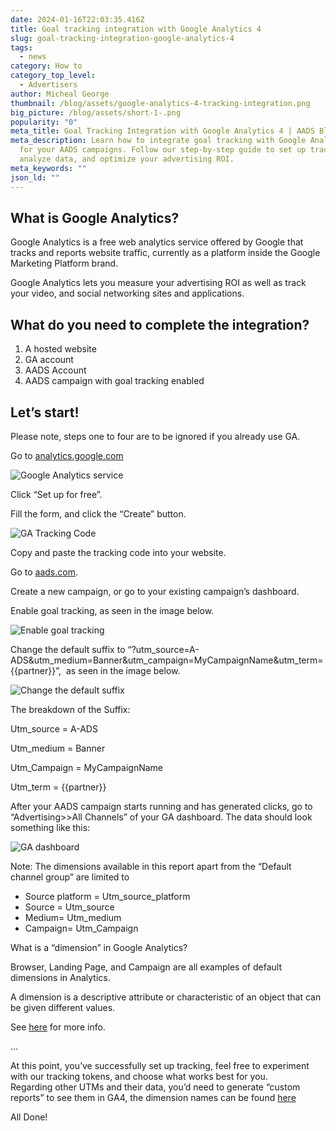 ```yaml
---
date: 2024-01-16T22:03:35.416Z
title: Goal tracking integration with Google Analytics 4
slug: goal-tracking-integration-google-analytics-4
tags:
  - news
category: How to
category_top_level:
  - Advertisers
author: Micheal George
thumbnail: /blog/assets/google-analytics-4-tracking-integration.png
big_picture: /blog/assets/short-1-.png
popularity: "0"
meta_title: Goal Tracking Integration with Google Analytics 4 | AADS Blog
meta_description: Learn how to integrate goal tracking with Google Analytics 4
  for your AADS campaigns. Follow our step-by-step guide to set up tracking,
  analyze data, and optimize your advertising ROI.
meta_keywords: ""
json_ld: ""
---
```

## What is Google Analytics?

Google Analytics is a free web analytics service offered by Google that tracks and reports website traffic, currently as a platform inside the Google Marketing Platform brand.

Google Analytics lets you measure your advertising ROI as well as track your video, and social networking sites and applications.

## What do you need to complete the integration?

1. A hosted website
2. GA account
3. AADS Account
4. AADS campaign with goal tracking enabled

## Let’s start!

Please note, steps one to four are to be ignored if you already use GA.

Go to  [](https://analytics.google.com/)[analytics.google.com](https://analytics.google.com/) ﻿

![Google Analytics service](/blog/assets/welcome-to-google-analytics.webp)

Click “Set up for free”.

Fill the form, and click the “Create” button.

![GA Tracking Code](/blog/assets/ga-tracking-code.webp)

Copy and paste the tracking code into your website.

Go to ﻿﻿[aads.com](https://aads.com/).

Create a new campaign, or go to your existing campaign’s dashboard.

Enable goal tracking, as seen in the image below.

![Enable goal tracking](/blog/assets/enable-goal-tracking.webp)

Change the default suffix to “?utm_source=A-ADS&utm_medium=Banner&utm_campaign=MyCampaignName&utm_term={{partner}}”,  as seen in the image below.

![Change the default suffix](/blog/assets/changing-default-suffix.webp)

The breakdown of the Suffix:

Utm_source = A-ADS

Utm_medium = Banner

Utm_Campaign = MyCampaignName

Utm_term = {{partner}}

After your AADS campaign starts running and has generated clicks, go to “Advertising>>All Channels” of your GA dashboard. The data should look something like this:

![GA dashboard](/blog/assets/ga-dashboard.webp)

Note: The dimensions available in this report apart from the “Default channel group” are limited to

* Source platform = Utm_source_platform
* Source = Utm_source
* Medium= Utm_medium
* Campaign= Utm_Campaign

What is a “dimension” in Google Analytics?

Browser, Landing Page, and Campaign are all examples of default dimensions in Analytics.

A dimension is a descriptive attribute or characteristic of an object that can be given different values.

See [here](https://support.google.com/analytics/answer/1033861?hl=en#zippy=%2Cin-this-article) for more info.

…

At this point, you’ve successfully set up tracking, feel free to experiment with our tracking tokens, and choose what works best for you.\
Regarding other UTMs and their data, you’d need to generate “custom reports” to see them in GA4, the dimension names can be found [here](https://support.google.com/analytics/answer/11242870?hl=en)

All Done!
